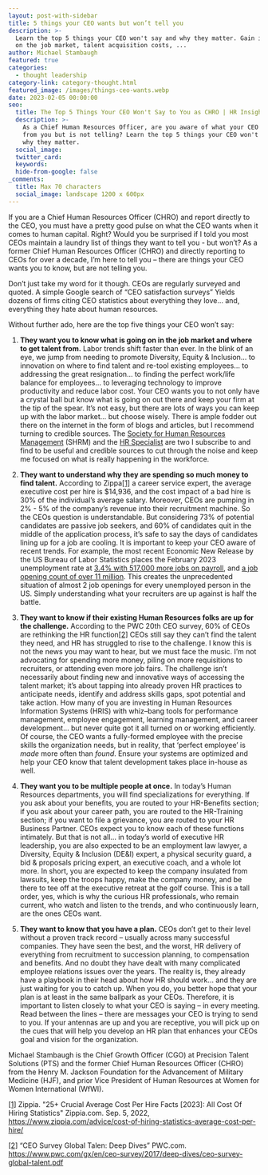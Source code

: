 ```yaml
---
layout: post-with-sidebar
title: 5 things your CEO wants but won’t tell you
description: >-
  Learn the top 5 things your CEO won't say and why they matter. Gain insights
  on the job market, talent acquisition costs, ...
author: Michael Stambaugh
featured: true
categories:
  - thought leadership
category-link: category-thought.html
featured_image: /images/things-ceo-wants.webp
date: 2023-02-05 00:00:00
seo:
  title: The Top 5 Things Your CEO Won't Say to You as CHRO | HR Insights
  description: >-
    As a Chief Human Resources Officer, are you aware of what your CEO wants
    from you but is not telling? Learn the top 5 things your CEO won't say and
    why they matter. 
  social_image:
  twitter_card:
  keywords:
  hide-from-google: false
_comments:
  title: Max 70 characters
  social_image: landscape 1200 x 600px
---
```

If you are a Chief Human Resources Officer (CHRO) and report directly to the CEO, you must have a pretty good pulse on what the CEO wants when it comes to human capital. Right? Would you be surprised if I told you most CEOs maintain a laundry list of things they want to tell you - but won’t? As a former Chief Human Resources Officer (CHRO) and directly reporting to CEOs for over a decade, I’m here to tell you – there are things your CEO wants you to know, but are not telling you.

Don’t just take my word for it though. CEOs are regularly surveyed and quoted. A simple Google search of “CEO satisfaction surveys” Yields dozens of firms citing CEO statistics about everything they love… and, everything they hate about human resources.

Without further ado, here are the top five things your CEO won’t say:

1. **They want you to know what is going on in the job market and where to get talent from.** Labor trends shift faster than ever. In the blink of an eye, we jump from needing to promote Diversity, Equity & Inclusion… to innovation on where to find talent and re-tool existing employees… to addressing the great resignation… to finding the perfect work/life balance for employees… to leveraging technology to improve productivity and reduce labor cost. Your CEO wants you to not only have a crystal ball but know what is going on out there and keep your firm at the tip of the spear. It’s not easy, but there are lots of ways you can keep up with the labor market… but choose wisely. There is ample fodder out there on the internet in the form of blogs and articles, but I recommend turning to credible sources. The [Society for Human Resources Management](https://www.shrm.org/pages/drive-change.aspx?utm_content=149068303401&amp;gclid=CjwKCAiA3KefBhByEiwAi2LDHByEfTv_3kQyrvQF4pt095sUE1-HdtDWNQOmqKDRFXr4_4XnxeCuvhoCMS8QAvD_BwE) (SHRM) and the [HR Specialist](https://www.thehrspecialist.com/hrs/) are two I subscribe to and find to be useful and credible sources to cut through the noise and keep me focused on what is really happening in the workforce.

1. **They want to understand why they are spending so much money to find talent.** According to Zippa[\[1\]](#_ftn1) a career service expert, the average executive cost per hire is $14,936, and the cost impact of a bad hire is 30% of the individual’s average salary. Moreover, CEOs are pumping in 2% - 5% of the company’s revenue into their recruitment machine. So the CEOs question is understandable. But considering 73% of potential candidates are passive job seekers, and 60% of candidates quit in the middle of the application process, it’s safe to say the days of candidates lining up for a job are cooling. It is important to keep your CEO aware of recent trends. For example, the most recent Economic New Release by the US Bureau of Labor Statistics places the February 2023 unemployment rate at [3\.4% with 517,000 more jobs on payroll](https://www.bls.gov/news.release/empsit.nr0.htm), and [a job opening count of over 11 million](https://www.bls.gov/news.release/jolts.nr0.htm). This creates the unprecedented situation of almost 2 job openings for every unemployed person in the US. Simply understanding what your recruiters are up against is half the battle.

1. **They want to know if their existing Human Resources folks are up for the challenge.** According to the PWC 20th CEO survey, 60% of CEOs are rethinking the HR function[\[2\]](#_ftn2) CEOs still say they can’t find the talent they need, and HR has struggled to rise to the challenge. I know this is not the news you may want to hear, but we must face the music. I’m not advocating for spending more money, piling on more requisitions to recruiters, or attending even more job fairs. The challenge isn’t necessarily about finding new and innovative ways of accessing the talent market; it’s about tapping into already proven HR practices to anticipate needs, identify and address skills gaps, spot potential and take action. How many of you are investing in Human Resources Information Systems (HRIS) with whiz–bang tools for performance management, employee engagement, learning management, and career development… but never quite got it all turned on or working efficiently. Of course, the CEO wants a fully-formed employee with the precise skills the organization needs, but in reality, that ‘perfect employee’ is *made* more often than *found*. Ensure your systems are optimized and help your CEO know that talent development takes place in-house as well.

1. **They want you to be multiple people at once.** In today’s Human Resources departments, you will find specializations for everything. If you ask about your benefits, you are routed to your HR-Benefits section; if you ask about your career path, you are routed to the HR-Training section; if you want to file a grievance, you are routed to your HR Business Partner. CEOs expect you to know each of these functions intimately. But that is not all… in today’s world of executive HR leadership, you are also expected to be an employment law lawyer, a Diversity, Equity & Inclusion (DE&I) expert, a physical security guard, a bid & proposals pricing expert, an executive coach, and a whole lot more. In short, you are expected to keep the company insulated from lawsuits, keep the troops happy, make the company money, and be there to tee off at the executive retreat at the golf course. This is a tall order, yes, which is why the curious HR professionals, who remain current, who watch and listen to the trends, and who continuously learn, are the ones CEOs want.

1. **They want to know that you have a plan.** CEOs don’t get to their level without a proven track record – usually across many successful companies. They have seen the best, and the worst, HR delivery of everything from recruitment to succession planning, to compensation and benefits. And no doubt they have dealt with many complicated employee relations issues over the years. The reality is, they already have a playbook in their head about how HR should work… and they are just waiting for you to catch up. When you do, you better hope that your plan is at least in the same ballpark as your CEOs. Therefore, it is important to listen closely to what your CEO is saying – in every meeting. Read between the lines – there are messages your CEO is trying to send to you. If your antennas are up and you are receptive, you will pick up on the cues that will help you develop an HR plan that enhances your CEOs goal and vision for the organization.

Michael Stambaugh is the Chief Growth Officer (CGO) at Precision Talent Solutions (PTS) and the former Chief Human Resources Officer (CHRO) from the Henry M. Jackson Foundation for the Advancement of Military Medicine (HJF), and prior Vice President of Human Resources at Women for Women International (WfWI).

[\[1\]](#_ftnref1) Zippia. "25+ Crucial Average Cost Per Hire Facts \[2023\]: All Cost Of Hiring Statistics" Zippia.com. Sep. 5, 2022, https://www.zippia.com/advice/cost-of-hiring-statistics-average-cost-per-hire/

[\[2\]](#_ftnref2) “CEO Survey Global Talen: Deep Dives” PWC.com. https://www.pwc.com/gx/en/ceo-survey/2017/deep-dives/ceo-survey-global-talent.pdf
